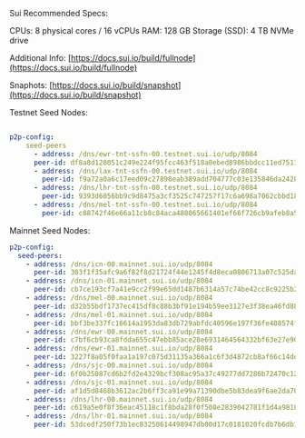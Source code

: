 Sui Recommended Specs:

CPUs: 8 physical cores / 16 vCPUs
RAM: 128 GB
Storage (SSD): 4 TB NVMe drive

Additional Info: [https://docs.sui.io/build/fullnode](https://docs.sui.io/build/fullnode)

Snaphots: [https://docs.sui.io/build/snapshot](https://docs.sui.io/build/snapshot)

Testnet Seed Nodes:

```yaml

p2p-config:
    seed-peers
      - address: /dns/ewr-tnt-ssfn-00.testnet.sui.io/udp/8084
      peer-id: df8a8d128051c249e224f95fcc463f518a0ebed8986bbdcc11ed751181fecd38
      - address: /dns/lax-tnt-ssfn-00.testnet.sui.io/udp/8084
        peer-id: f9a72a0a6c17eed09c27898eab389add704777c03e135846da2428f516a0c11d
      - address: /dns/lhr-tnt-ssfn-00.testnet.sui.io/udp/8084
        peer-id: 9393d6056bb9c9d8475a3cf3525c747257f17c6a698a7062cbbd1875bc6ef71e
      - address: /dns/mel-tnt-ssfn-00.testnet.sui.io/udp/8084
        peer-id: c88742f46e66a11cb8c84aca488065661401ef66f726cb9afeb8a5786d83456e
```

Mainnet Seed Nodes:

```yaml
p2p-config:
  seed-peers:
    - address: /dns/icn-00.mainnet.sui.io/udp/8084
      peer-id: 303f1f35afc9a6f82f8d21724f44e1245f4d8eca0806713a07c525dadda95a66
    - address: /dns/icn-01.mainnet.sui.io/udp/8084
      peer-id: cb7ce193cf7a41e9cc2f99e65dd1487b6314a57c74be42cc8c9225b203301812
    - address: /dns/mel-00.mainnet.sui.io/udp/8084
      peer-id: d32b55bdf1737ec415df8c88b3bf91e194b59ee3127e3f38ea46fd88ba2e7849
    - address: /dns/mel-01.mainnet.sui.io/udp/8084
      peer-id: bbf3be337fc16614a1953da83db729abfdc40596e197f36fe408574f7c9b780e
    - address: /dns/ewr-00.mainnet.sui.io/udp/8084
      peer-id: c7bf6cb93ca8fdda655c47ebb85ace28e6931464564332bf63e27e90199c50ee
    - address: /dns/ewr-01.mainnet.sui.io/udp/8084
      peer-id: 3227f8a05f0faa1a197c075d31135a366a1c6f3d4872cb8af66c14dea3e0eb66
    - address: /dns/sjc-00.mainnet.sui.io/udp/8084
      peer-id: 6f0b25087cd6b2fd2e4329bcf308ac95a37c49277dd7286b72470c124809db5b
    - address: /dns/sjc-01.mainnet.sui.io/udp/8084
      peer-id: af1d5d8468b3612ac2b6ff3ca91e99a71390dbe5b83dea9f6ae2da708d689227
    - address: /dns/lhr-00.mainnet.sui.io/udp/8084
      peer-id: c619a5e0f8f36eac45118c1f8bda28f0f508e2839042781f1d4a9818043f732c
    - address: /dns/lhr-01.mainnet.sui.io/udp/8084
      peer-id: 53dcedf250f73b1ec83250614498947db00d17c0181020fcdb7b6db12afbc175
```